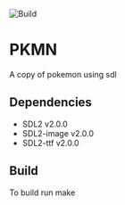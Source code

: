![Build](https://github.com/Akah/pkmn/workflows/Build/badge.svg)
# PKMN
A copy of pokemon using sdl

## Dependencies
* SDL2 v2.0.0
* SDL2-image v2.0.0
* SDL2-ttf v2.0.0

## Build
To build run make
